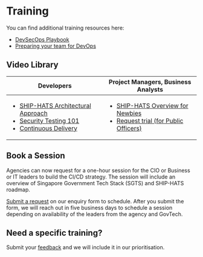 # Training

You can find additional training resources here:

- [DevSecOps Playbook](https://docs.developer.tech.gov.sg/docs/devsecops-playbook/#/)
- [Preparing your team for DevOps](https://www.youtube.com/watch?v=wgW-8vvK5sMte) 

## Video Library 

| Developers |  Project Managers, Business Analysts  |
| --- | ---|
| <ul><li>[SHIP-HATS Architectural Approach](https://www.youtube.com/watch?v=yiD4--KSdTI) </li><li>[Security Testing 101](https://www.youtube.com/watch?v=SVomPCqKGM4) </li><li>[Continuous Delivery](https://www.youtube.com/watch?v=DMMhqLKHLx0) </li></ul> | <ul><li>[SHIP-HATS Overview for Newbies](https://www.youtube.com/watch?v=SVomPCqKGM4) </li><li>[Request trial (for Public Officers)](./subscription#11-can-i-request-for-a-trial-subscription)</li></ul> 

## Book a Session

Agencies can now request for a one-hour session for the CIO or Business or IT leaders to build the CI/CD strategy. The session will include an overview of Singapore Government Tech Stack (SGTS) and SHIP-HATS roadmap.

[Submit a request](https://form.gov.sg/#!/6086619c7be16c0012b35281) on our enquiry form to schedule. After you submit the form, we will reach out in five business days to schedule a session depending on availability of the leaders from the agency and GovTech.

## Need a specific training? 

Submit your [feedback](https://form.gov.sg/#!/6086619c7be16c0012b35281) and we will include it in our prioritisation.  